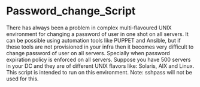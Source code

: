 # Password_change_Script
There has always been a problem in complex multi-flavoured UNIX environment for changing a password of user in one shot on all servers. It can be possible using automation tools like PUPPET and Ansible, but if these tools are not provisioned in your infra then it becomes very difficult to change password of user on all servers. Specially when password expiration policy is enforced on all servers.
Suppose you have 500 servers in your DC and they are of different UNIX flavors like: Solaris, AIX and Linux. This script is intended to run on this environment. 
Note: sshpass will not be used for this.
